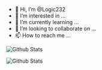 - 👋 Hi, I’m @Logic232
- 👀 I’m interested in ...
- 🌱 I’m currently learning ...
- 💞️ I’m looking to collaborate on ...
- 📫 How to reach me ...

<!---
Logic232/Logic232 is a ✨ special ✨ repository because its `README.md` (this file) appears on your GitHub profile.
You can click the Preview link to take a look at your changes.
--->

![Github Stats](https://github-readme-stats.vercel.app/api?username=Logic232&theme=cobalt)

![Github Stats](http://github-readme-streak-stats.herokuapp.com?user=Logic232&theme=merko&amp;date_format=M%20j%5B%2C%20Y%5D)



 
